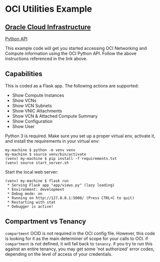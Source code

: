 # OCI Utilities Example 

## [Oracle Cloud Infrastructure](https://www.oracle.com/cloud/)

[Python API](https://oracle-cloud-infrastructure-python-sdk.readthedocs.io/en/latest/)

This example code will get you started accessing OCI Networking and Compute 
information using the OCI Python API. Follow the above instructions 
referenced in the link above.  


## Capabilities

This is coded as a Flask app.  The following actions are supported:

* Show Compute Instances
* Show VCNs
* Show VCN Subnets
* Show VNIC Attachments
* Show VCN & Attached Compute Summary
* Show Configuration
* Show User


Python 3 is required. Make sure you set up a proper virtual env, activate it, 
and install the requirements in your virtual env:

    my-machine $ python -m venv venv
    my-machine $ source venv/bin/activate
    (venv) my-machine $ pip install -f requirements.txt
    (venv) source start_server.sh

Start the local web server:

    (venv) my-machine $ flask run
     * Serving Flask app "app/views.py" (lazy loading)
     * Environment: development
     * Debug mode: on
     * Running on http://127.0.0.1:5000/ (Press CTRL+C to quit)
     * Restarting with stat
     * Debugger is active!

## Compartment vs Tenancy

<code>compartment</code> OCID is not required in the OCI config file.  However, this code
is looking for it as the main determiner of scope for your calls to OCI.  if
<code>compartment</code> is not defined, it will fall back to <code>tenancy</code>.
if you try to run this against an entire tenancy, you may get some 'not authorized' error codes, depending on
the level of access of your credentials.

